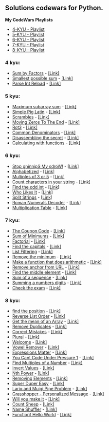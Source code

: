 ## Solutions codewars for Python.


**My CodeWars Playlists** 
- [4-KYU - Playlist](https://www.codewars.com/collections/pythonkyu4)
- [5-KYU - Playlist](https://www.codewars.com/collections/pythonkyu5)
- [6-KYU - Playlist](https://www.codewars.com/collections/pythonkyu6)
- [7-KYU - Playlist](https://www.codewars.com/collections/pythonkyu7)
- [8-KYU - Playlist](https://www.codewars.com/collections/pythonkyu8)


### 4 kyu:
- [Sum by Factors](https://github.com/RuiFSP/CodeWars/blob/main/Python/4%20kyu/sum_for_list.py) - [[Link]](https://www.codewars.com/kata/54d496788776e49e6b00052f)
- [Smallest possible sum](https://github.com/RuiFSP/CodeWars/blob/main/Python/4%20kyu/smallest_possible_sum.py) - [[Link]](https://www.codewars.com/kata/52f677797c461daaf7000740)
- [Parse Int Reload](https://github.com/RuiFSP/CodeWars/blob/main/Python/4%20kyu/parse_int_reload.py) - [[Link]](https://www.codewars.com/kata/525c7c5ab6aecef16e0001a5)

### 5 kyu:
- [Maximum subarray sum](https://github.com/RuiFSP/CodeWars/blob/main/Python/5%20kyu/maximum_subarray_sum.py) - [[Link]](https://www.codewars.com/kata/54521e9ec8e60bc4de000d6c)
- [Simple Pig Latin](https://github.com/RuiFSP/CodeWars/blob/main/Python/5%20kyu/pig_it.py) - [[Link]](https://www.codewars.com/kata/520b9d2ad5c005041100000f)
- [Scrambles](https://github.com/RuiFSP/CodeWars/blob/main/Python/5%20kyu/scramble.py) - [[Link]](https://www.codewars.com/kata/55c04b4cc56a697bb0000048)
- [Moving Zeros To The End](https://github.com/RuiFSP/CodeWars/blob/main/Python/5%20kyu/move_zeros.py) - [[Link]](https://www.codewars.com/kata/52597aa56021e91c93000cb0)
- [Rot3](https://github.com/RuiFSP/CodeWars/blob/main/Python/5%20kyu/rot3.py) - [[Link]](https://www.codewars.com/kata/530e15517bc88ac656000716)
- [Common Denominators](https://github.com/RuiFSP/CodeWars/blob/main/Python/5%20kyu/convert_fracts.py) - [[Link]](https://www.codewars.com/kata/54d7660d2daf68c619000d95)
- [Disassembling the secret](https://github.com/RuiFSP/CodeWars/blob/main/Python/5%20kyu/find_the_secret.py) - [[Link]](https://www.codewars.com/kata/59b5896322f6bbe260002aa0)
- [Calculating with functions](https://github.com/RuiFSP/CodeWars/blob/main/Python/5%20kyu/calc_with_funcs.py) - [[Link]](https://www.codewars.com/kata/525f3eda17c7cd9f9e000b39)

### 6 kyu:
- [Stop gninnipS My sdroW!](https://github.com/RuiFSP/CodeWars/blob/main/Python/6%20kyu/spin_words.py) - [[Link]](https://www.codewars.com/kata/5264d2b162488dc400000001) 
- [Alphabetized](https://github.com/RuiFSP/CodeWars/blob/main/Python/6%20kyu/alphabetized.py) - [[Link]](https://www.codewars.com/kata/5970df092ef474680a0000c9)
- [Multiples of 3 or 5](https://github.com/RuiFSP/CodeWars/blob/main/Python/6%20kyu/solution.py) - [[Link]](https://www.codewars.com/kata/514b92a657cdc65150000006)
- [Count characters in your string](https://github.com/RuiFSP/CodeWars/blob/main/Python/6%20kyu/count.py) - [[Link]](https://www.codewars.com/kata/52efefcbcdf57161d4000091)
- [Find the odd int](https://github.com/RuiFSP/CodeWars/blob/main/Python/6%20kyu/find_it.py) - [[Link]](https://www.codewars.com/kata/54da5a58ea159efa38000836)
- [Who Likes It](https://github.com/RuiFSP/CodeWars/blob/main/Python/6%20kyu/likes.py) - [[Link]](https://www.codewars.com/kata/5266876b8f4bf2da9b000362)
- [Split Strings](https://github.com/RuiFSP/CodeWars/blob/main/Python/6%20kyu/split_strings.py) - [[Link]](https://www.codewars.com/kata/515de9ae9dcfc28eb6000001)
- [Roman Numerals Decoder](https://github.com/RuiFSP/CodeWars/blob/main/Python/6%20kyu/roman_numerals_decoder.py) - [[Link]](https://www.codewars.com/kata/51b6249c4612257ac0000005)
- [Multiplication Table](https://github.com/RuiFSP/CodeWars/blob/main/Python/6%20kyu/multiplication_table.py) - [[Link]](https://www.codewars.com/kata/534d2f5b5371ecf8d2000a08)


### 7 kyu:
- [The Coupon Code](https://github.com/RuiFSP/CodeWars/blob/main/Python/7%20kyu/checko_coupon.py) - [[Link]](https://www.codewars.com/kata/539de388a540db7fec000642)
- [Sum of Minimums](https://github.com/RuiFSP/CodeWars/blob/main/Python/7%20kyu/sum_of_minimus.py) - [[Link]](https://www.codewars.com/kata/5d5ee4c35162d9001af7d699)
- [Factorial](https://github.com/RuiFSP/CodeWars/blob/main/Python/7%20kyu/factorial.py) - [[Link]](https://www.codewars.com/kata/54ff0d1f355cfd20e60001fc/)
- [Find the capitals](https://github.com/RuiFSP/CodeWars/blob/main/Python/7%20kyu/capitals.py) - [[Link]](https://www.codewars.com/kata/539ee3b6757843632d00026b)
- [List Filtering](https://github.com/RuiFSP/CodeWars/blob/main/Python/7%20kyu/list_filtering.py) - [[Link]](https://www.codewars.com/kata/53dbd5315a3c69eed20002dd)
- [Remove the minimum](https://github.com/RuiFSP/CodeWars/blob/main/Python/7%20kyu/remove_the_minimum.py) - [[Link]](https://www.codewars.com/kata/563cf89eb4747c5fb100001b)
- [Make a function that does arithmetic](https://github.com/RuiFSP/CodeWars/blob/main/Python/7%20kyu/function_does_arithmetic.py) - [[Link]](https://www.codewars.com/kata/583f158ea20cfcbeb400000a)
- [Remove anchor from URL](https://github.com/RuiFSP/CodeWars/blob/main/Python/7%20kyu/remove_anchor.py) - [[Link]](https://www.codewars.com/kata/51f2b4448cadf20ed0000386)
- [Find the middle element](https://github.com/RuiFSP/CodeWars/blob/main/Python/7%20kyu/find_middle_element.py) - [[Link]](https://www.codewars.com/kata/545a4c5a61aa4c6916000755)
- [Sum of a sequence](https://github.com/RuiFSP/CodeWars/blob/main/Python/7%20kyu/sum_a_sequence.py) - [[Link]](https://www.codewars.com/kata/586f6741c66d18c22800010a)
- [Summing a numbers digits](https://github.com/RuiFSP/CodeWars/blob/main/Python/7%20kyu/summing_number_digits.py) - [[Link]](https://www.codewars.com/kata/52f3149496de55aded000410)
- [Check the exam](https://github.com/RuiFSP/CodeWars/blob/main/Python/7%20kyu/check_the_exam.py) - [[Link]](https://www.codewars.com/kata/5a3dd29055519e23ec000074)

### 8 kyu:
- [find the position](...) - [[Link]](https://www.codewars.com/kata/5808e2006b65bff35500008f)
- [Reverse List Order](https://github.com/RuiFSP/CodeWars/blob/main/Python/8%20kyu/reverse_list.py) - [[Link]](https://www.codewars.com/kata/53da6d8d112bd1a0dc00008b)
- [Get the mean of an Array](https://github.com/RuiFSP/CodeWars/blob/main/Python/8%20kyu/mean_array.py) - [[Link]](https://www.codewars.com/kata/563e320cee5dddcf77000158)
- [Remove Duplicates](https://github.com/RuiFSP/CodeWars/blob/main/Python/8%20kyu/remove_duplicates.py) - [[Link]](https://www.codewars.com/kata/57a5b0dfcf1fa526bb000118)
- [Correct Mistakes](https://github.com/RuiFSP/CodeWars/blob/main/Python/8%20kyu/correct_mistakes.py) - [[Link]](https://www.codewars.com/kata/577bd026df78c19bca0002c0)
- [Plural](https://github.com/RuiFSP/CodeWars/blob/main/Python/8%20kyu/plural.py) - [[Link]](https://www.codewars.com/kata/52ceafd1f235ce81aa00073a)
- [Welcome](https://github.com/RuiFSP/CodeWars/blob/main/Python/8%20kyu/welcome.py) - [[Link]](https://www.codewars.com/kata/577ff15ad648a14b780000e7)
- [Vowel Remover](https://github.com/RuiFSP/CodeWars/blob/main/Python/8%20kyu/vowel_remover.py) - [[Link]](https://www.codewars.com/kata/5547929140907378f9000039)
- [Expressions Matter](https://github.com/RuiFSP/CodeWars/blob/main/Python/8%20kyu/expressions_matter.py) - [[Link]](https://www.codewars.com/kata/5ae62fcf252e66d44d00008e)
- [You Cant Code Under Pressure 1](https://github.com/RuiFSP/CodeWars/blob/main/Python/8%20kyu/code_under_pressure.py) - [[Link]](https://www.codewars.com/kata/53ee5429ba190077850011d4)
- [Find Multiples of a Number](https://github.com/RuiFSP/CodeWars/blob/main/Python/8%20kyu/find_multiples.py) - [[Link]](https://www.codewars.com/kata/58ca658cc0d6401f2700045f)
- [Invert Values](https://github.com/RuiFSP/CodeWars/blob/main/Python/8%20kyu/insert_values.py) - [[Link]](https://www.codewars.com/kata/5899dc03bc95b1bf1b0000ad)
- [Nth Power](https://github.com/RuiFSP/CodeWars/blob/main/Python/8%20kyu/nth_power.py) - [[Link]](https://www.codewars.com/kata/57d814e4950d8489720008db)
- [Removing Elements](https://github.com/RuiFSP/CodeWars/blob/main/Python/8%20kyu/removing_elements.py) - [[Link]](https://www.codewars.com/kata/5769b3802ae6f8e4890009d2)
- [Super Duper Easy](https://github.com/RuiFSP/CodeWars/blob/main/Python/8%20kyu/super_duper_easy.py) - [[Link]](https://www.codewars.com/kata/55a5bfaa756cfede78000026)
- [Lario and Muigi Pipe Problem](https://github.com/RuiFSP/CodeWars/blob/main/Python/8%20kyu/pipe_problem.py) - [[Link]](https://www.codewars.com/kata/56b29582461215098d00000f)
- [Grasshopper - Personalized Message](https://github.com/RuiFSP/CodeWars/blob/main/Python/8%20kyu/grasshopper_message.py) - [[Link]](https://www.codewars.com/kata/5772da22b89313a4d50012f7)
- [Will you make it](https://github.com/RuiFSP/CodeWars/blob/main/Python/8%20kyu/zero_fuel.py) - [[Link]](https://www.codewars.com/kata/5861d28f124b35723e00005e)
- [Count Sheep](https://github.com/RuiFSP/CodeWars/blob/main/Python/8%20kyu/count_sheep.py) - [[Link]](https://www.codewars.com/kata/5b077ebdaf15be5c7f000077)
- [Name Shuffler](https://github.com/RuiFSP/CodeWars/blob/main/Python/8%20kyu/name_shuffler.py) - [[Link]](https://www.codewars.com/kata/559ac78160f0be07c200005a)
- [Function1 Hello World](https://github.com/RuiFSP/CodeWars/blob/main/Python/8%20kyu/hello_world.py) - [[Link]](https://www.codewars.com/kata/523b4ff7adca849afe000035)